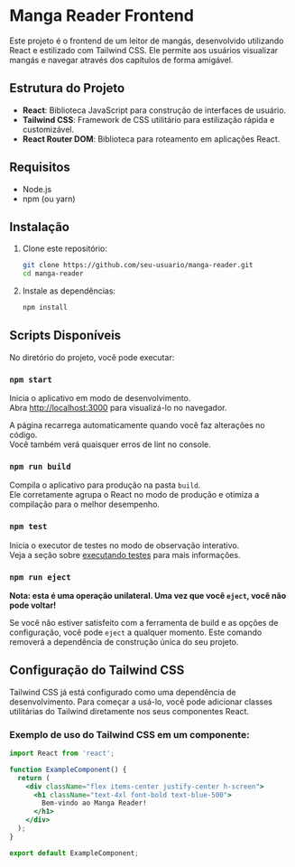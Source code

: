# Manga Reader Frontend

Este projeto é o frontend de um leitor de mangás, desenvolvido utilizando React e estilizado com Tailwind CSS. Ele permite aos usuários visualizar mangás e navegar através dos capítulos de forma amigável.

## Estrutura do Projeto

- **React**: Biblioteca JavaScript para construção de interfaces de usuário.
- **Tailwind CSS**: Framework de CSS utilitário para estilização rápida e customizável.
- **React Router DOM**: Biblioteca para roteamento em aplicações React.

## Requisitos

- Node.js
- npm (ou yarn)

## Instalação

1. Clone este repositório:
    ```bash
    git clone https://github.com/seu-usuario/manga-reader.git
    cd manga-reader
    ```

2. Instale as dependências:
    ```bash
    npm install
    ```

## Scripts Disponíveis

No diretório do projeto, você pode executar:

### `npm start`

Inicia o aplicativo em modo de desenvolvimento.\
Abra [http://localhost:3000](http://localhost:3000) para visualizá-lo no navegador.

A página recarrega automaticamente quando você faz alterações no código.\
Você também verá quaisquer erros de lint no console.

### `npm run build`

Compila o aplicativo para produção na pasta `build`.\
Ele corretamente agrupa o React no modo de produção e otimiza a compilação para o melhor desempenho.

### `npm test`

Inicia o executor de testes no modo de observação interativo.\
Veja a seção sobre [executando testes](https://facebook.github.io/create-react-app/docs/running-tests) para mais informações.

### `npm run eject`

**Nota: esta é uma operação unilateral. Uma vez que você `eject`, você não pode voltar!**

Se você não estiver satisfeito com a ferramenta de build e as opções de configuração, você pode `eject` a qualquer momento. Este comando removerá a dependência de construção única do seu projeto.

## Configuração do Tailwind CSS

Tailwind CSS já está configurado como uma dependência de desenvolvimento. Para começar a usá-lo, você pode adicionar classes utilitárias do Tailwind diretamente nos seus componentes React.

### Exemplo de uso do Tailwind CSS em um componente:

```jsx
import React from 'react';

function ExampleComponent() {
  return (
    <div className="flex items-center justify-center h-screen">
      <h1 className="text-4xl font-bold text-blue-500">
        Bem-vindo ao Manga Reader!
      </h1>
    </div>
  );
}

export default ExampleComponent;
